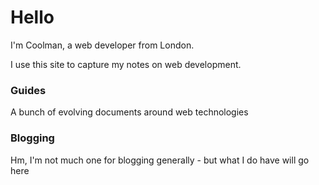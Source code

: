 # Hello

I'm Coolman, a web developer from London.

I use this site to capture my notes on web development.

### Guides

A bunch of evolving documents around web technologies


### Blogging

Hm, I'm not much one for blogging generally - but what I do have will go here
